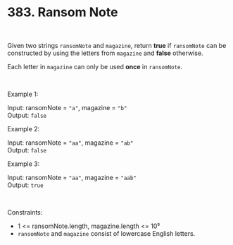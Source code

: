 # 383. Ransom Note

<br>  

Given two strings `ransomNote` and `magazine`, return **true** if `ransomNote` can be constructed by using the letters from `magazine` and **false** otherwise.

Each letter in `magazine` can only be used **once** in `ransomNote`.

<br>  

Example 1:

Input: ransomNote = `"a"`, magazine = `"b"` <br>
Output: `false`

Example 2:

Input: ransomNote = `"aa"`, magazine = `"ab"` <br>
Output: `false`

Example 3:

Input: ransomNote = `"aa"`, magazine = `"aab"` <br>
Output: `true`

<br>  

Constraints:

* 1 <= ransomNote.length, magazine.length <= 10⁵
* `ransomNote` and `magazine` consist of lowercase English letters.